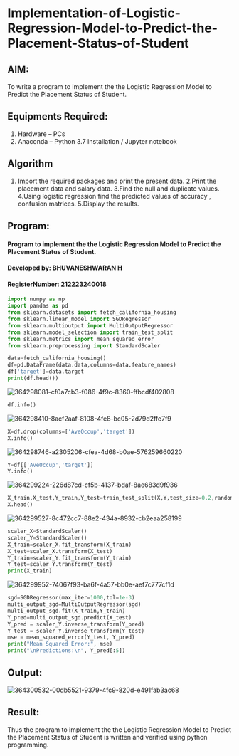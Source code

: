 # Implementation-of-Logistic-Regression-Model-to-Predict-the-Placement-Status-of-Student

## AIM:
To write a program to implement the the Logistic Regression Model to Predict the Placement Status of Student.

## Equipments Required:
1. Hardware – PCs
2. Anaconda – Python 3.7 Installation / Jupyter notebook

## Algorithm
1. Import the required packages and print the present data.
2.Print the placement data and salary data.
3.Find the null and duplicate values.
4.Using logistic regression find the predicted values of accuracy , confusion matrices.
5.Display the results. 

## Program:

#### Program to implement the the Logistic Regression Model to Predict the Placement Status of Student.
#### Developed by: BHUVANESHWARAN H
#### RegisterNumber:  212223240018


~~~python
import numpy as np
import pandas as pd
from sklearn.datasets import fetch_california_housing
from sklearn.linear_model import SGDRegressor
from sklearn.multioutput import MultiOutputRegressor
from sklearn.model_selection import train_test_split
from sklearn.metrics import mean_squared_error
from sklearn.preprocessing import StandardScaler
~~~
~~~python
data=fetch_california_housing()
df=pd.DataFrame(data.data,columns=data.feature_names)
df['target']=data.target
print(df.head())
~~~
![364298081-cf0a7cb3-f086-4f9c-8360-ffbcdf402808](https://github.com/user-attachments/assets/b362db54-16e5-4e73-8cd7-f14990fe7891)


~~~python
df.info()
~~~
![364298410-8acf2aaf-8108-4fe8-bc05-2d79d2ffe7f9](https://github.com/user-attachments/assets/af782379-e628-4ebe-874b-37988bdfdc1f)

~~~python
X=df.drop(columns=['AveOccup','target'])
X.info()
~~~
![364298746-a2305206-cfea-4d68-b0ae-576259660220](https://github.com/user-attachments/assets/85a38715-1b33-4afa-8fb3-ede9d43a7224)

~~~python
Y=df[['AveOccup','target']]
Y.info()
~~~
![364299224-226d87cd-cf5b-4137-bdaf-8ae683d9f936](https://github.com/user-attachments/assets/c1a08c8b-6d42-466b-9ae7-13ffccfb6882)

~~~python
X_train,X_test,Y_train,Y_test=train_test_split(X,Y,test_size=0.2,random_state=42)
X.head()
~~~
![364299527-8c472cc7-88e2-434a-8932-cb2eaa258199](https://github.com/user-attachments/assets/d03b8fad-f433-472b-a4cb-ec6b7b64bd22)

~~~python
scaler_X=StandardScaler()
scaler_Y=StandardScaler()
X_train=scaler_X.fit_transform(X_train)
X_test=scaler_X.transform(X_test)
Y_train=scaler_Y.fit_transform(Y_train)
Y_test=scaler_Y.transform(Y_test)
print(X_train)
~~~
![364299952-74067f93-ba6f-4a57-bb0e-aef7c777cf1d](https://github.com/user-attachments/assets/1d3ef95f-afbe-4c90-8a69-7483ce295cea)

~~~python
sgd=SGDRegressor(max_iter=1000,tol=1e-3)
multi_output_sgd=MultiOutputRegressor(sgd)
multi_output_sgd.fit(X_train,Y_train)
Y_pred=multi_output_sgd.predict(X_test)
Y_pred = scaler_Y.inverse_transform(Y_pred)
Y_test = scaler_Y.inverse_transform(Y_test)
mse = mean_squared_error(Y_test, Y_pred)
print("Mean Squared Error:", mse)
print("\nPredictions:\n", Y_pred[:5])
~~~

## Output:
![364300532-00db5521-9379-4fc9-820d-e491fab3ac68](https://github.com/user-attachments/assets/5e99735c-08d6-48fb-8224-25aacc055cbe)




## Result:
Thus the program to implement the the Logistic Regression Model to Predict the Placement Status of Student is written and verified using python programming.
